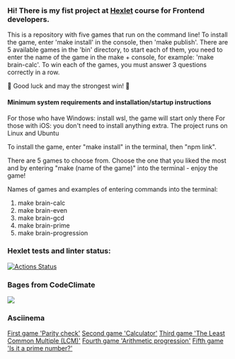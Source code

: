 ### Hi! There is my fist project at <a href='https://ru.hexlet.io/'>Hexlet</a> course for Frontend developers.

This is a repository with five games that run on the command line! To install the game, enter 'make install' in the console, then 'make publish'. There are 5 available games in the 'bin' directory, to start each of them, you need to enter the name of the game in the make + console, for example: 'make brain-calc'. To win each of the games, you must answer 3 questions correctly in a row. 

🎊 Good luck and may the strongest win! 🎊

#### Minimum system requirements and installation/startup instructions
For those who have Windows: install wsl, the game will start only there
For those with iOS: you don't need to install anything extra. The project runs on Linux and Ubuntu

To install the game, enter "make install" in the terminal, then "npm link". 

There are 5 games to choose from. Choose the one that you liked the most and by entering "make (name of the game)" into the terminal - enjoy the game!

Names of games and examples of entering commands into the terminal:
1. make brain-calc
2. make brain-even
3. make brain-gcd
4. make brain-prime
5. make brain-progression

### Hexlet tests and linter status:
[![Actions Status](https://github.com/SafAlyona/frontend-project-44/actions/workflows/hexlet-check.yml/badge.svg)](https://github.com/SafAlyona/frontend-project-44/actions)

### Bages from CodeClimate
<a href="https://codeclimate.com/github/SafAlyona/frontend-project-44/maintainability"><img src="https://api.codeclimate.com/v1/badges/fb83d38a0c1de4129309/maintainability" /></a>

### Asciinema
<a href='https://asciinema.org/a/UBMzoImMmjr5vc8m8VxyljMUs'>First game 'Parity check'</a>
<a href='https://asciinema.org/a/TPCtdb4eJUsW1Ep9ixbiXbBUX'>Second game 'Calculator'</a>
<a href='https://asciinema.org/a/YkTBSWVyoO1bGgh5sBZgEQyel'>Third game 'The Least Common Multiple (LCM)'</a>
<a href='https://asciinema.org/a/ssdm9eMy7bYUdj8XeG0afNLC0'>Fourth game 'Arithmetic progression'</a>
<a href='https://asciinema.org/a/TCmYwwUQKIQvb140IjKW2wS54'>Fifth game 'Is it a prime number?'</a>
